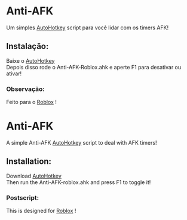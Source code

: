 # Anti-AFK
Um simples [AutoHotkey](https://www.autohotkey.com/) script para você lidar com os timers AFK! <br />

## Instalação:
Baixe o [AutoHotkey](https://www.autohotkey.com/) <br />
Depois disso rode o Anti-AFK-Roblox.ahk e aperte F1 para desativar ou ativar! <br />

### Observação:
Feito para o [Roblox](https://www.roblox.com/) !






# Anti-AFK
A simple Anti-AFK [AutoHotkey](https://www.autohotkey.com/) script to deal with AFK timers! <br />

## Installation:
Download [AutoHotkey](https://www.autohotkey.com/) <br />
Then run the Anti-AFK-roblox.ahk and press F1 to toggle it! <br />

### Postscript:
This is designed for [Roblox](https://www.roblox.com/) !

